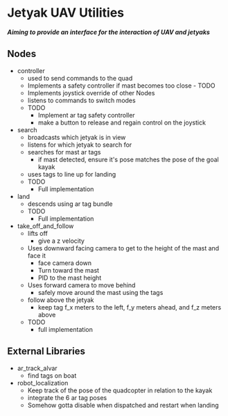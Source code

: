 # Jetyak UAV Utilities

***Aiming to provide an interface for the interaction of UAV and jetyaks***

## Nodes
* controller
	* used to send commands to the quad
	* Implements a safety controller if mast becomes too close - TODO
	* Implements joystick override of other Nodes
	* listens to commands to switch modes
	* TODO
		* Implement ar tag safety controller
		* make a button to release and regain control on the joystick
* search
	* broadcasts which jetyak is in view
	* listens for which jetyak to search for
	* searches for mast ar tags
		* if mast detected, ensure it's pose matches the pose of the goal kayak
	* uses tags to line up for landing
	* TODO
		* Full implementation
* land
	* descends using ar tag bundle
	* TODO
		* Full implementation
* take_off_and_follow
	* lifts off
		* give a z velocity
	* Uses downward facing camera to get to the height of the mast and face it
		* face camera down
		* Turn toward the mast
		* PID to the mast height
	* Uses forward camera to move behind
		* safely move around the mast using the tags
	* follow above the jetyak
		* keep tag f_x meters to the left, f_y meters ahead, and f_z meters above
	* TODO
		* full implementation

## External Libraries
* ar_track_alvar
	* find tags on boat
* robot_localization
	* Keep track of the pose of the quadcopter in relation to the kayak
	* integrate the 6 ar tag poses
	* Somehow gotta disable when dispatched and restart when landing
